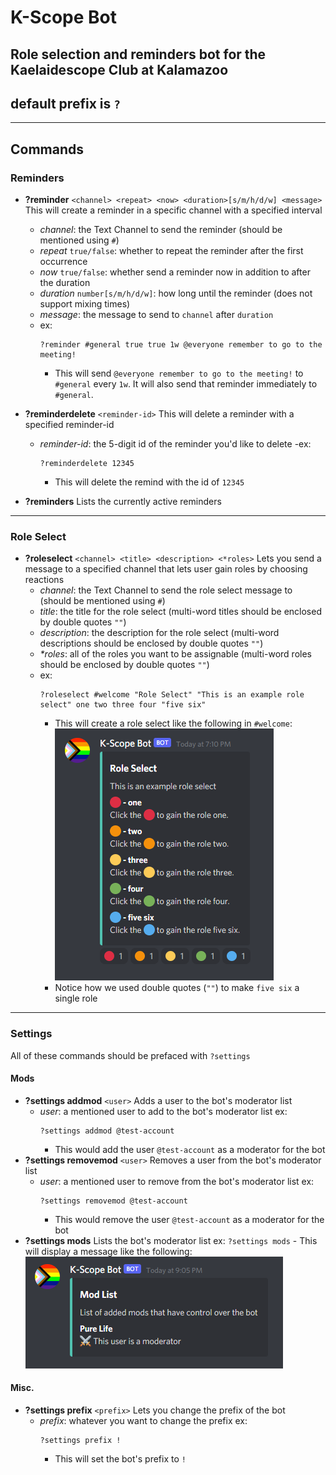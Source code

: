 # K-Scope Bot

## Role selection and reminders bot for the Kaelaidescope Club at Kalamazoo

## default prefix is `?`
---
## Commands
### Reminders
- **?reminder** `<channel> <repeat> <now> <duration>[s/m/h/d/w] <message>`
    This will create a reminder in a specific channel with a specified interval
    - _channel_: the Text Channel to send the reminder (should be mentioned using `#`)
    - _repeat_ `true/false`: whether to repeat the reminder after the first occurrence
    - _now_ `true/false`: whether send a reminder now in addition to after the duration
    - _duration_ `number[s/m/h/d/w]`: how long until the reminder (does not support mixing times)
    - _message_: the message to send to `channel` after `duration`
    - ex:
        ```
        ?reminder #general true true 1w @everyone remember to go to the meeting!
        ```
        - This will send `@everyone remember to go to the meeting!` to `#general` every `1w`. It will also send that reminder immediately to `#general`.

- **?reminderdelete** `<reminder-id>`
    This will delete a reminder with a specified reminder-id
    - _reminder-id_: the 5-digit id of the reminder you'd like to delete
    -ex:
        ```
        ?reminderdelete 12345
        ```
        - This will delete the remind with the id of `12345`

- **?reminders**
    Lists the currently active reminders
---
### Role Select
- **?roleselect** `<channel> <title> <description> <*roles>`
    Lets you send a message to a specified channel that lets user gain roles by choosing reactions
    - _channel_: the Text Channel to send the role select message to (should be mentioned using `#`)
    - _title_: the title for the role select (multi-word titles should be enclosed by double quotes `""`)
    - _description_: the description for the role select (multi-word descriptions should be enclosed by double quotes `""`)
    - _*roles_: all of the roles you want to be assignable (multi-word roles should be enclosed by double quotes `""`)
    - ex:
        ```
        ?roleselect #welcome "Role Select" "This is an example role select" one two three four "five six"
        ```
        - This will create a role select like the following in `#welcome`:
        ![example role select](exrs.png)
        - Notice how we used double quotes (`""`) to make `five six` a single role
---
### Settings
All of these commands should be prefaced with `?settings`
#### Mods
- **?settings addmod** `<user>`
    Adds a user to the bot's moderator list
    - _user_: a mentioned user to add to the bot's moderator list
    ex:
        ```
        ?settings addmod @test-account
        ```
        - This would add the user `@test-account` as a moderator for the bot
- **?settings removemod** `<user>`
    Removes a user from the bot's moderator list
    - _user_: a mentioned user to remove from the bot's moderator list
    ex:
        ```
        ?settings removemod @test-account
        ```
        - This would remove the user `@test-account` as a moderator for the bot
- **?settings mods**
    Lists the bot's moderator list
    ex:
        ```
        ?settings mods
        ```
        - This will display a message like the following:
        ![example mod list](exm.png)
#### Misc.
- **?settings prefix** `<prefix>`
    Lets you change the prefix of the bot
    - _prefix_: whatever you want to change the prefix
    ex:
        ```
        ?settings prefix !
        ```
        - This will set the bot's prefix to `!`
